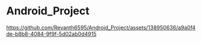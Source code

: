 # Android_Project


https://github.com/Revanth6595/Android_Project/assets/138950636/a9a0f4de-b8b8-4084-9f9f-5d02ab0d4915

